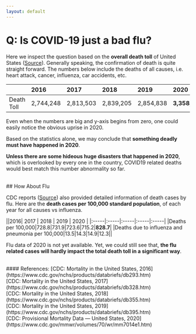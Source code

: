 ```yaml
---
layout: default
---
```


# Q: Is COVID-19 just a bad flu?

Here we inspect the question based on the <strong>overall death toll</strong> of United States ([Source](#ref1)). Generally speaking, the confirmation of death is quite straight forward. The numbers below include the deaths of all causes, i.e. heart attack, cancer, influenza, car accidents, etc.


||2016| 2017 | 2018 | 2019 | 2020 |
|:-----|:-----|:-----|:-----|:-----|:-----|
|Death Toll|2,744,248|2,813,503|2,839,205|2,854,838|<strong>3,358,814</strong>|


<div>
  <canvas id="chart1"></canvas>
</div>



Even when the numbers are big and y-axis begins from zero, one could easily notice the obvious uprise in 2020.

Based on the statistics alone, we may conclude that <strong>something deadly must have happened in 2020</strong>.

<strong>Unless there are some hideous huge disasters that happened in 2020</strong>, which is overlooked by every one in the country, COVID19 related deaths would best match this number abnormality so far.

<br/>
## How About Flu

CDC reports ([Source](#ref1)) also provided detailed information of death cases by flu. Here are the <strong>death cases per 100,000 standard population</strong>, of each year for all causes vs influenza. 



||2016| 2017 | 2018 | 2019 | 2020 |
|:-----|:-----|:-----|:-----|:-----|
|Deaths per 100,000|728.8|731.9|723.6|715.2|<strong>828.7</strong>|
|Deaths due to influenza and pneumonia per 100,000|13.5|14.3|14.9|12.3||


<div>
  <canvas id="chart2"></canvas>
</div>


Flu data of 2020 is not yet available. Yet, we could still see that, <strong>the flu related cases will hardly impact the total death toll in a significant way</strong>.


<br/>
<a id='ref1'></a>
#### References:
[CDC: Mortality in the United States, 2016](https://www.cdc.gov/nchs/products/databriefs/db293.htm)<br/>
[CDC: Mortality in the United States, 2017](https://www.cdc.gov/nchs/products/databriefs/db328.htm)<br/>
[CDC: Mortality in the United States, 2018](https://www.cdc.gov/nchs/products/databriefs/db355.htm)<br/>
[CDC: Mortality in the United States, 2019](https://www.cdc.gov/nchs/products/databriefs/db395.htm)<br/>
[CDC: Provisional Mortality Data — United States, 2020](https://www.cdc.gov/mmwr/volumes/70/wr/mm7014e1.htm)



  <script>


    $(document).ready(function(){

	// set up of chart 1
      const labels = [
	'2016',
        '2017',
        '2018',
        '2019',
        '2020',
      ];

      var data = {
        labels: labels,
        datasets: [{
          label: 'Death Toll',
          backgroundColor: ['rgb(255, 159, 64)', 'rgb(255, 159, 64)', 'rgb(255, 159, 64)', 'rgb(255, 159, 64)', 'rgb(255, 99, 132)'],
          data: [2744248, 2813503, 2839205, 2854838, 3358814],
        }],
      };

      
      var myChart = new Chart(
          document.getElementById('chart1'),
          {
		type: 'bar',
		data: data,
		options: {
			plugins: {
				legend: false
			}
		}
	   }
        );

	// set up of chart 2
	data = {
        labels: labels,
        datasets: [{
          label: 'Deaths per 100,0000',
          backgroundColor: 'rgba(255, 99, 132, 0.8)',
          data: [728.8, 731.9, 723.6, 715.2, 828.7],
        }, {
          label: 'Deaths due to influenza and pneumonia per 100,000',
          backgroundColor:'rgba(255, 206, 86, 0.8)',
          data: [13.5, 14.3, 14.9, 12.3, ],		
	}],
      };

        var myChart = new Chart(
          document.getElementById('chart2'),
          {
		type: 'bar',
		data: data
	   },  	
        );

      
    });

  </script>
